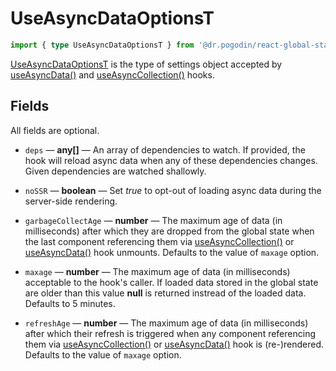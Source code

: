 # UseAsyncDataOptionsT
```ts
import { type UseAsyncDataOptionsT } from '@dr.pogodin/react-global-state';
```
[UseAsyncDataOptionsT] is the type of settings object accepted by
[useAsyncData()] and [useAsyncCollection()] hooks.

## Fields
All fields are optional.

- `deps` &mdash; **any[]** &mdash; An array of dependencies to watch. If provided,
  the hook will reload async data when any of these dependencies changes.
  Given dependencies are watched shallowly.

- `noSSR` &mdash; **boolean** &mdash; Set _true_ to opt-out of loading async data
  during the server-side rendering.

- `garbageCollectAge` &mdash; **number** &mdash; The maximum age of data (in milliseconds)
  after which they are dropped from the global state when the last component
  referencing them via [useAsyncCollection()] or [useAsyncData()] hook
  unmounts. Defaults to the value of `maxage` option.

- `maxage` <a id="maxage" /> &mdash; **number** &mdash; The maximum age of data (in milliseconds) acceptable
  to the hook's caller. If loaded data stored in the global state are older
  than this value **null** is returned instread of the loaded data.
  Defaults to 5 minutes.

- `refreshAge` &mdash; **number** &mdash; The maximum age of data (in milliseconds) after
  which their refresh is triggered when any component referencing them via
  [useAsyncCollection()] or [useAsyncData()] hook is (re-)rendered.
  Defaults to the value of `maxage` option.

[useAsyncCollection()]: /docs/api/hooks/uaseasynccollection
[UseAsyncDataOptionsT]: #
[useAsyncData()]: /docs/api/hooks/useasyncdata
